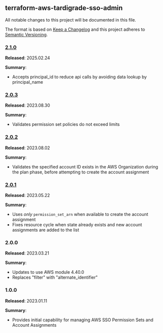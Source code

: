 ## terraform-aws-tardigrade-sso-admin

All notable changes to this project will be documented in this file.

The format is based on [Keep a Changelog](http://keepachangelog.com/) and this project adheres to [Semantic Versioning](http://semver.org/).

### [2.1.0](https://github.com/plus3it/terraform-aws-tardigrade-sso-admin/releases/tag/2.1.0)

**Released**: 2025.02.24

**Summary**:

* Accepts principal_id to reduce api calls by avoiding data lookup by principal_name

### [2.0.3](https://github.com/plus3it/terraform-aws-tardigrade-sso-admin/releases/tag/2.0.3)

**Released**: 2023.08.30

**Summary**:

* Validates permission set policies do not exceed limits

### [2.0.2](https://github.com/plus3it/terraform-aws-tardigrade-sso-admin/releases/tag/2.0.2)

**Released**: 2023.08.02

**Summary**:

* Validates the specified account ID exists in the AWS Organization during the plan
  phase, before attempting to create the account assignment

### [2.0.1](https://github.com/plus3it/terraform-aws-tardigrade-sso-admin/releases/tag/2.0.1)

**Released**: 2023.05.22

**Summary**:

* Uses *only* `permission_set_arn` when available to create the account assignment
* Fixes resource cycle when state already exists and new account assignments are
  added to the list

### 2.0.0

**Released**: 2023.03.21

**Summary**:

* Updates to use AWS module 4.40.0
* Replaces "filter" with "alternate_identifier"

### 1.0.0

**Released**: 2023.01.11

**Summary**:

* Provides initial capability for managing AWS SSO Permission Sets and Account
  Assignments
